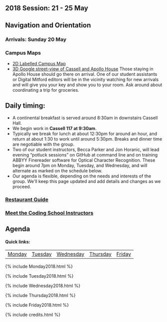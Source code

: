 ## 2018 Session: 21 - 25 May 

## Navigation and Orientation
### Arrivals: Sunday 20 May 
### Campus Maps
* [2D Labelled Campus Map](Map_UPG_Labelled.pdf)
* [3D Google street-view of Cassell and Apollo House](3DMap_CassellApollo.png)
Those staying in Apollo House should go there on arrival. One of our student assistants or Digital Mitford editors will be in the vicinity watching for new arrivals and will give you your key and show you to your room. Ask around about coordinating a trip for groceries. 
## Daily timing: 
* A continental breakfast is served around 8:30am in downstairs Cassell Hall.
* We begin work in **Cassell 117 at 9:30am**. 
* Typically we break for lunch at about 12:30pm for around an hour, and return at about 1:30 to work until around 5:30pm. Breaks and dinner time are negotiable with the group.
* Two of our student instructors, Becca Parker and Jon Horanic, will lead evening “potluck sessions” on GitHub at command line and on training ABBYY Finereader software for Optical Character Recognition. These begin around 7pm on Monday, Tuesday, and Wednesday, and will alternate as marked on the schedule below. 
* Our agenda is flexible, depending on the needs and interests of the group. We'll keep this page updated and add details and changes as we proceed. 

### [Restaurant Guide](restaurants.md)

### [Meet the Coding School Instructors](instructors.html)

## Agenda
#### Quick links:

<table id="weekMenu">
<tr>
<td><a href="#mon">Monday</a></td>
<td><a href="#tue">Tuesday</a></td>
<td><a href="#wed">Wednesday</a></td>
<td><a href="#thur">Thursday</a></td>
<td><a href="#fri">Friday</a></td>
</tr>
</table>


{% include Monday2018.html %}


{% include Tuesday2018.html %}


{% include Wednesday2018.html %}


{% include Thursday2018.html %}


{% include Friday2018.html %}


{% include credits.html %}
